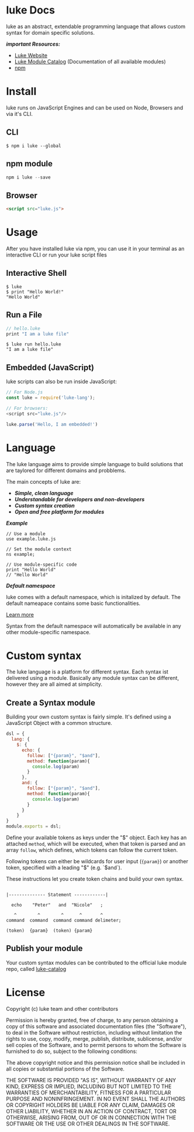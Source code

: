 # luke Docs

luke as an abstract, extendable programming language that allows custom syntax for domain specific solutions.

***important Resources:***

* [Luke Website](https://luke-lang.github.io)
* [Luke Module Catalog](https://luke-lang.github.io/modules) (Documentation of all available modules)
* [npm](...)

# Install

luke runs on JavaScript Engines and can be used on Node, Browsers and via it's CLI.


## CLI

```shell
$ npm i luke --global
```

## npm module

```javascript
npm i luke --save
```

## Browser

```html
<script src="luke.js">
```

# Usage


After you have installed luke via npm, you can use it in your terminal as an interactive CLI or run your luke script files

## Interactive Shell

```shell
$ luke
$ print "Hello World!"
"Hello World"
```

## Run a File

```javascript
// hello.luke
print "I am a luke file"
```


```shell
$ luke run hello.luke
"I am a luke file"
```


## Embedded (JavaScript)

luke scripts can also be run inside JavaScript:

```javascript
// For Node.js
const luke = require('luke-lang');

// For browsers:
<script src="luke.js"/>
```

```javascript
luke.parse('Hello, I am embedded!')
```


# Language

The luke language aims to provide simple language to build solutions that are taylored for different domains and probblems.

The main concepts of luke are:


* ***Simple, clean language***
* ***Understandable for developers and non-developers***
* ***Custom syntax creation***
* ***Open and free platform for modules***

***Example***

```luke
// Use a module
use example.luke.js

// Set the module context
ns example;

// Use module-specific code
print "Hello World"
// "Hello World"

```


***Default namespace***

luke comes with a default namespace, which is initalized by default. The default nameapace contains some basic functionalities.

[ Learn more ](https://luke-lang.github.io/modules)

Syntax from the default namespace will automatically be available in any other module-specific namespace.



# Custom syntax

The luke language is a platform for different syntax. Each syntax ist delivered using a module. Basically any module syntax can be different, however they are all aimed at simplicity.


## Create a Syntax module

Building your own custom syntax is fairly simple. It's defined using a JavaScript Object with a common structure.

```javascript
dsl = {
  lang: {
    $: {
      echo: {
        follow: ["{param}", "$and"],
        method: function(param){
          console.log(param)
        }
      },
      and: {
        follow: ["{param}", "$and"],
        method: function(param){
          console.log(param)
        }
      }
    }
}
module.exports = dsl;
```

Define your available tokens as keys under the "$" object. Each key has an attached `method`, which will be executed, when that token is parsed and an array `follow`, which defines, which tokens can follow the current token.

Following tokens can either be wildcards for user input (`{param}`) or another token, specified with a leading "$" (e.g. `$and`).

These instructions let you create token chains and build your own syntax.


```luke

|-------------- Statement ------------|

  echo    "Peter"   and  "Nicole"   ;

   ^        ^        ^      ^       ^
command  command  command command delimeter;

(token)  {param}  (token) {param}

```

## Publish your module

Your custom syntax modules can be contributed to the official luke module repo, called [luke-catalog](...)

# License

Copyright (c) luke team and other contributors

Permission is hereby granted, free of charge, to any person
obtaining a copy of this software and associated documentation
files (the "Software"), to deal in the Software without
restriction, including without limitation the rights to use,
copy, modify, merge, publish, distribute, sublicense, and/or sell
copies of the Software, and to permit persons to whom the
Software is furnished to do so, subject to the following
conditions:

The above copyright notice and this permission notice shall be
included in all copies or substantial portions of the Software.

THE SOFTWARE IS PROVIDED "AS IS", WITHOUT WARRANTY OF ANY KIND,
EXPRESS OR IMPLIED, INCLUDING BUT NOT LIMITED TO THE WARRANTIES
OF MERCHANTABILITY, FITNESS FOR A PARTICULAR PURPOSE AND
NONINFRINGEMENT. IN NO EVENT SHALL THE AUTHORS OR COPYRIGHT
HOLDERS BE LIABLE FOR ANY CLAIM, DAMAGES OR OTHER LIABILITY,
WHETHER IN AN ACTION OF CONTRACT, TORT OR OTHERWISE, ARISING
FROM, OUT OF OR IN CONNECTION WITH THE SOFTWARE OR THE USE OR
OTHER DEALINGS IN THE SOFTWARE.